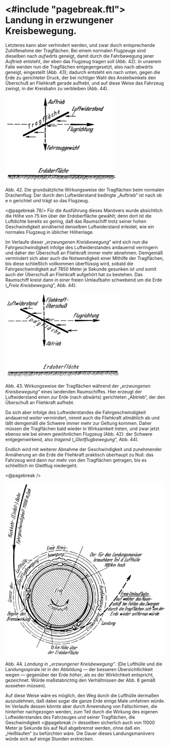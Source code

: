 <#include "pagebreak.ftl">
Landung in erzwungener Kreisbewegung.
=====================================

Letzteres kann aber verhindert werden, und zwar durch entsprechende
Zuhilfenahme der Tragflächen. Bei einem normalen Flugzeuge sind dieselben
nach *aufwärts* geneigt, damit durch die Fahrbewegung jener *Auftrieb* entsteht,
der eben das Flugzeug tragen soll (Abb. 42). In unserem Falle werden nun die
Tragflächen entgegengesetzt, also nach *abwärts* geneigt, eingestellt (Abb. 43);
dadurch entsteht ein nach unten, gegen die Erde zu gerichteter Druck, der bei
richtiger Wahl des Anstellwinkels den Überschuß an Fliehkraft gerade aufhebt,
und auf diese Weise das Fahrzeug zwingt, in der Kreisbahn zu
verbleiben (Abb. 44).

<div class="image right"><img alt="Wirkungsweise der Tragflächen" src="abb42.png"/>
<p>Abb. 42. Die grundsätzliche Wirkungsweise der Tragflächen beim normalen Drachenflug:
Der durch den Luftwiderstand bedingte „Auftrieb“ ist nach ob e n gerichtet und
trägt so das Flugzeug.</p></div>

\<@pagebreak 78/> Für die Ausführung dieses Manövers wurde absichtlich die Höhe
von 75 km über der Erdoberfläche gewählt; denn dort ist die
Luftdichte bereits so gering, daß das Raumschiff trotz seiner
hohen Geschwindigkeit annähernd denselben Luftwiderstand erleidet,
wie ein normales Flugzeug in üblicher Höhenlage.

Im Verlaufe dieser „*erzwungenen Kreisbewegung*” wird
sich nun die Fahrgeschwindigkeit infolge des Luftwiderstandes andauernd
verringern und daher der Überschuß an Fliehkraft immer
mehr abnehmen. Demgemäß vermindert sich aber auch die Notwendigkeit einer
Mithilfe der Tragflächen, bis diese schließlich vollkommen überflüssig wird, 
sobald die Fahrgeschwindigkeit auf 7850 Meter je Sekunde
gesunken ist und somit auch der Überschuß an Fliehkraft
aufgehört hat zu bestehen. Das Raumschiff kreist dann
in einer freien Umlaufbahn schwebend um die Erde
(„*Freie Kreisbewegung*”, Abb. 44).

<div class="image left"><img alt="Wirkungsweise der Tragflächen während der erzwungenen Kreisbewegung" src="abb43.png"/>
<p>Abb. 43. Wirkungsweise der Tragﬂächen während der „<em>erzwungenen Kreisbewegung</em>“
eines landenden Raumschiffes. Hier erzeugt der Luftwiderstand einen <em>zur</em>
Erde (nach <em>ab</em>wärts) gerichteten „Abtrieb“, der den Überschuß an Fliehkraft aufhebt.</p></div>

Da sich aber infolge des Luftwiderstandes die Fahrgeschwindigkeit
andauernd *weiter* vermindert, nimmt auch die Fliehkraft
allmählich ab und läßt demgemäß die Schwere immer mehr zur
Geltung kommen. Daher müssen die Tragflächen bald wieder in
Wirksamkeit treten, und zwar jetzt ebenso wie bei einem gewöhnlichen
Flugzeug (Abb. 42): der Schwere entgegenwirkend,
also *tragend* („*Gleitflugbewegung*”, Abb. 44).

Endlich wird mit weiterer Abnahme der Geschwindigkeit und
zunehmender Annäherung an die Erde die Fliehkraft praktisch
überhaupt zu Null: das Fahrzeug wird dann nur mehr von den
Tragflächen getragen, bis es schließlich im Gleitflug niedergeht.

\<@pagebreak />
<div class="image left"><img alt="Landung in erzwungener Kreisbewegung" src="abb44.png"/>
<p>Abb. 44. <em>Landung in „erzwungener Kreisbewegung“</em>. (Die Lufthülle
und die Landungsspirale ist in der Abbildung — der besseren Übersichtlichkeit
wegen — gegenüber der Erde <em>höher</em>, als es der Wirklichkeit entspricht, gezeichnet.
Würde maßstabrichtig den Verhältnissen der Abb. 8 gemäß aussehen müssen).</p></div>

Auf diese Weise wäre es möglich, den Weg durch die Lufthülle
dermaßen auszudehnen, daß dabei sogar die ganze Erde
einige Male umfahren würde. Im Verlaufe dessen könnte aber
durch Anwendung von Fallschirmen, die hinterher nachgezogen
werden, zum Teil durch die Wirkung des eigenen Luftwiderstandes
des Fahrzeuges und seiner Tragflächen, die Geschwindigkeit
\<@pagebreak /> desselben sicherlich auch von 11000 Meter je Sekunde bis auf
Null abgebremst werden, ohne daß ein „Heißlaufen” zu befürchten
wäre. Die Dauer dieses Landungsmanövers würde sich auf einige Stunden erstrecken.

